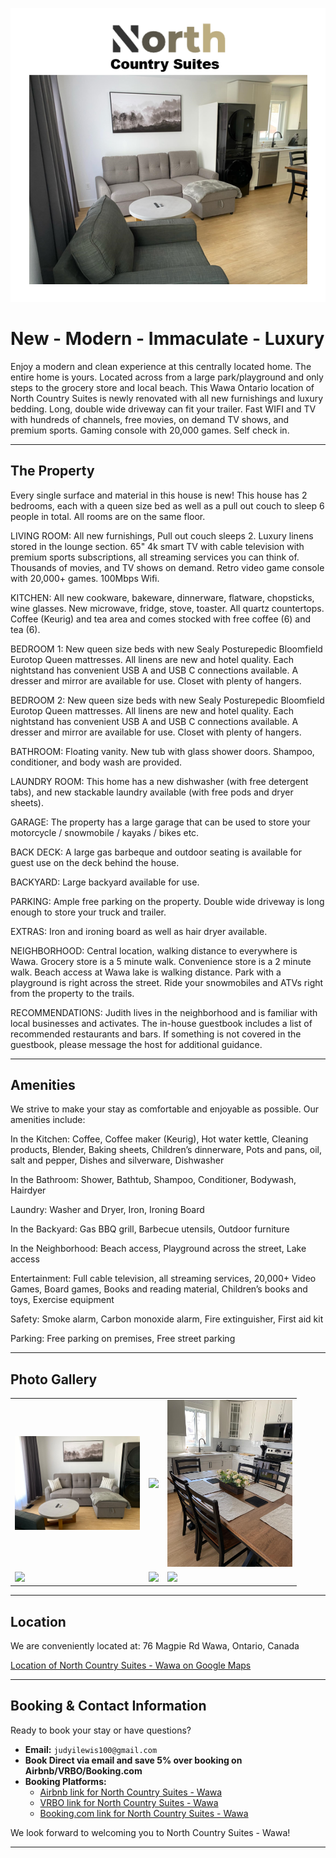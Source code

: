 <p align="center">
  <img src="./assets/Hero_Shot.png" alt="Hero_Shot">
</p>

# New - Modern - Immaculate - Luxury


Enjoy a modern and clean experience at this centrally located home. The entire home is yours. Located across from a large park/playground and only steps to the grocery store and local beach. This Wawa Ontario location of North Country Suites is newly renovated with all new furnishings and luxury bedding. Long, double wide driveway can fit your trailer. Fast WIFI and TV with hundreds of channels, free movies, on demand TV shows, and premium sports. Gaming console with 20,000 games. Self check in.

---

## The Property

Every single surface and material in this house is new! This house has 2 bedrooms, each with a queen size bed as well as a pull out couch to sleep 6 people in total. All rooms are on the same floor.

LIVING ROOM: All new furnishings, Pull out couch sleeps 2. Luxury linens stored in the lounge section. 65" 4k smart TV with cable television with premium sports subscriptions, all streaming services you can think of. Thousands of movies, and TV shows on demand. Retro video game console with 20,000+ games. 100Mbps Wifi.

KITCHEN: All new cookware, bakeware, dinnerware, flatware, chopsticks, wine glasses. New microwave, fridge, stove, toaster. All quartz countertops. Coffee (Keurig) and tea area and comes stocked with free coffee (6) and tea (6). 

BEDROOM 1: New queen size beds with new Sealy Posturepedic Bloomfield Eurotop Queen mattresses. All linens are new and hotel quality. Each nightstand has convenient USB A and USB C connections available. A dresser and mirror are available for use. Closet with plenty of hangers.

BEDROOM 2: New queen size beds with new Sealy Posturepedic Bloomfield Eurotop Queen mattresses. All linens are new and hotel quality. Each nightstand has convenient USB A and USB C connections available. A dresser and mirror are available for use. Closet with plenty of hangers.

BATHROOM: Floating vanity. New tub with glass shower doors. Shampoo, conditioner, and body wash are provided.

LAUNDRY ROOM: This home has a new dishwasher (with free detergent tabs), and new stackable laundry available (with free pods and dryer sheets). 

GARAGE: The property has a large garage that can be used to store your motorcycle / snowmobile / kayaks / bikes etc.

BACK DECK: A large gas barbeque and outdoor seating is available for guest use on the deck behind the house.

BACKYARD: Large backyard available for use.

PARKING: Ample free parking on the property. Double wide driveway is long enough to store your truck and trailer.

EXTRAS: Iron and ironing board as well as hair dryer available.

NEIGHBORHOOD: Central location, walking distance to everywhere is Wawa. Grocery store is a 5 minute walk. Convenience store is a 2 minute walk. Beach access at Wawa lake is walking distance. Park with a playground is right across the street. Ride your snowmobiles and ATVs right from the property to the trails.

RECOMMENDATIONS: Judith lives in the neighborhood and is familiar with local businesses and activates. The in-house guestbook includes a list of recommended restaurants and bars. If something is not covered in the guestbook, please message the host for additional guidance.


---

## Amenities

We strive to make your stay as comfortable and enjoyable as possible. Our amenities include:

In the Kitchen: Coffee, Coffee maker (Keurig), Hot water kettle, Cleaning products, Blender, Baking sheets, Children’s dinnerware, Pots and pans, oil, salt and pepper, Dishes and silverware, Dishwasher

In the Bathroom: Shower, Bathtub, Shampoo, Conditioner, Bodywash, Hairdyer

Laundry: Washer and Dryer, Iron, Ironing Board

In the Backyard: Gas BBQ grill, Barbecue utensils, Outdoor furniture

In the Neighborhood: Beach access, Playground across the street, Lake access

Entertainment: Full cable television, all streaming services, 20,000+ Video Games, Board games, Books and reading material, Children’s books and toys, Exercise equipment

Safety: Smoke alarm, Carbon monoxide alarm, Fire extinguisher, First aid kit

Parking: Free parking on premises, Free street parking

---

## Photo Gallery


<table>
  <tr>
    <td><img src="./assets/0E3B0346-8E1E-45D9-B908-9E6A1B031E3A.jpg" width="200"/></td>
    <td><img src="./assets/0a181452-fe64-442e-8d04-f92a78658518.avif" width="200"/></td>
    <td><img src="./assets/1D8BF5BA-AD2D-412C-A381-EF61672C360F.jpg" width="200"/></td>
  </tr>
  <tr>
    <td><img src="path/to/photo4.jpg" width="200"/></td>
    <td><img src="path/to/photo5.jpg" width="200"/></td>
    <td><img src="path/to/photo6.jpg" width="200"/></td>
  </tr>
  <!-- Add more rows as needed -->
</table>


---

## Location

We are conveniently located at:
76 Magpie Rd
Wawa, Ontario, Canada

[Location of North Country Suites - Wawa on Google Maps](https://www.google.com/maps/place/76+Magpie+Rd,+Wawa,+ON+P0S+1K0,+Canada/@47.9918374,-84.7768903,1029m/data=!3m1!1e3!4m10!3m9!1s0x4d470af82db87349:0xa8de7f6b035417e2!5m3!1s2025-07-23!4m1!1i2!8m2!3d47.9920378!4d-84.775211!16s%2Fg%2F11c11bty88?authuser=0&entry=ttu&g_ep=EgoyMDI1MDUyMS4wIKXMDSoASAFQAw%3D%3D)



---

## Booking & Contact Information

Ready to book your stay or have questions?

* **Email:** `judyilewis100@gmail.com`
* **Book Direct via email and save 5% over booking on Airbnb/VRBO/Booking.com**
* **Booking Platforms:**
    * [Airbnb link for North Country Suites - Wawa](https://www.airbnb.ca/rooms/1393689387325093203?source_impression_id=p3_1748196683_P38Riavgy1eCztkR)
    * [VRBO link for North Country Suites - Wawa](https://www.vrbo.com/en-ca/cottage-rental/p20133780?dateless=true)
    * [Booking.com link for North Country Suites - Wawa](https://www.booking.com/hotel/ca/newly-renovated-luxury.html)

We look forward to welcoming you to North Country Suites - Wawa!

---

<p align="center">

